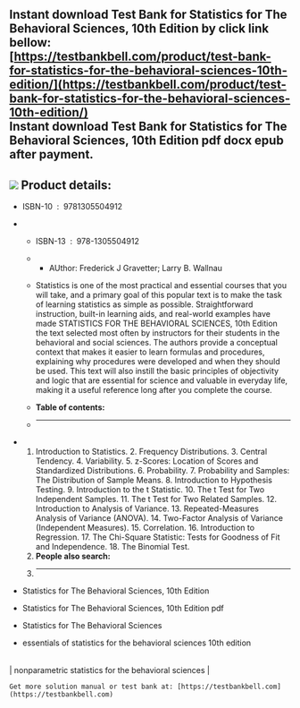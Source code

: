 Instant download **Test Bank for Statistics for The Behavioral Sciences, 10th Edition** by click link bellow:  
[https://testbankbell.com/product/test-bank-for-statistics-for-the-behavioral-sciences-10th-edition/](https://testbankbell.com/product/test-bank-for-statistics-for-the-behavioral-sciences-10th-edition/)  
**Instant download Test Bank for Statistics for The Behavioral Sciences, 10th Edition pdf docx epub after payment.**
--------------------------------------------------------------------------------------------------------------------


![](https://testbankbell.com/wp-content/uploads/2023/05/Test-Bank-for-Statistics-for-The-Behavioral-Sciences-10th-Edition-228x228-1.jpg)
**Product details:**
--------------------


* ISBN-10 ‏ : ‎ 9781305504912
* * ISBN-13 ‏ : ‎ 978-1305504912
  * * AUthor: Frederick J Gravetter; Larry B. Wallnau
   
  * Statistics is one of the most practical and essential courses that you will take, and a primary goal of this popular text is to make the task of learning statistics as simple as possible. Straightforward instruction, built-in learning aids, and real-world examples have made STATISTICS FOR THE BEHAVIORAL SCIENCES, 10th Edition the text selected most often by instructors for their students in the behavioral and social sciences. The authors provide a conceptual context that makes it easier to learn formulas and procedures, explaining why procedures were developed and when they should be used. This text will also instill the basic principles of objectivity and logic that are essential for science and valuable in everyday life, making it a useful reference long after you complete the course.
  * **Table of contents:**
  * ----------------------
 
* 1. Introduction to Statistics. 2. Frequency Distributions. 3. Central Tendency. 4. Variability. 5. z-Scores: Location of Scores and Standardized Distributions. 6. Probability. 7. Probability and Samples: The Distribution of Sample Means. 8. Introduction to Hypothesis Testing. 9. Introduction to the t Statistic. 10. The t Test for Two Independent Samples. 11. The t Test for Two Related Samples. 12. Introduction to Analysis of Variance. 13. Repeated-Measures Analysis of Variance (ANOVA). 14. Two-Factor Analysis of Variance (Independent Measures). 15. Correlation. 16. Introduction to Regression. 17. The Chi-Square Statistic: Tests for Goodness of Fit and Independence. 18. The Binomial Test.
  2. **People also search:**
  3. -----------------------
 
* Statistics for The Behavioral Sciences, 10th Edition

* Statistics for The Behavioral Sciences, 10th Edition pdf

* Statistics for The Behavioral Sciences

* essentials of statistics for the behavioral sciences 10th edition

|  |
| --- |
| 
nonparametric statistics for the behavioral sciences
 |


    Get more solution manual or test bank at: [https://testbankbell.com](https://testbankbell.com)
